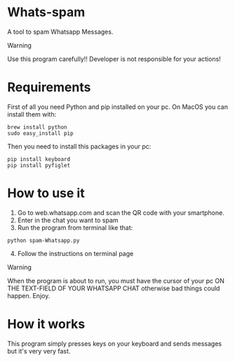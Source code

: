 # Whats-spam
A tool to spam Whatsapp Messages.
>[!WARNING]
>Use this program carefully!! Developer is not responsible for your actions!

# Requirements
First of all you need Python and pip installed on your pc. On MacOS you can install them with:
```
brew install python
sudo easy_install pip
```
Then you need to install this packages in your pc:
```
pip install keyboard
pip install pyfiglet
```

# How to use it
1. Go to web.whatsapp.com and scan the QR code with your smartphone.
2. Enter in the chat you want to spam
3. Run the program from terminal like that:
```
python spam-Whatsapp.py
```
4. Follow the instructions on terminal page

>[!WARNING]
>When the program is about to run, you must have the cursor of your pc ON THE TEXT-FIELD OF YOUR WHATSAPP CHAT otherwise bad things could happen. Enjoy.

# How it works
This program simply presses keys on your keyboard and sends messages but it's very very fast.
